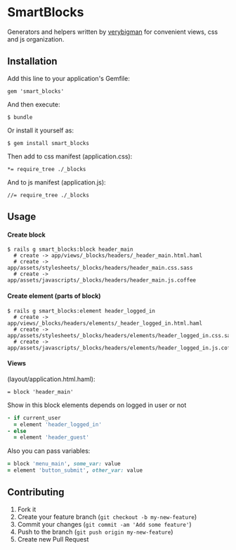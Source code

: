 # SmartBlocks

Generators and helpers written by <i class='icon-provider-github'></i> [verybigman](https://github.com/verybigman)</i> for convenient views, css and js organization.

## Installation

Add this line to your application's Gemfile:

    gem 'smart_blocks'

And then execute:

    $ bundle

Or install it yourself as:

    $ gem install smart_blocks
    
Then add to css manifest (application.css):

    *= require_tree ./_blocks
    
And to js manifest (application.js):

    //= require_tree ./_blocks

## Usage

#### Create block
```
$ rails g smart_blocks:block header_main
  # create -> app/views/_blocks/headers/_header_main.html.haml
  # create -> app/assets/stylesheets/_blocks/headers/header_main.css.sass
  # create -> app/assets/javascripts/_blocks/headers/header_main.js.coffee
```

#### Create element (parts of block)

```
$ rails g smart_blocks:element header_logged_in
  # create -> app/views/_blocks/headers/elements/_header_logged_in.html.haml
  # create -> app/assets/stylesheets/_blocks/headers/elements/header_logged_in.css.sass
  # create -> app/assets/javascripts/_blocks/headers/elements/header_logged_in.js.coffee
```

#### Views

(layout/application.html.haml):
```
= block 'header_main'
```
Show in this block elements depends on logged in user or not
``` ruby
- if current_user
  = element 'header_logged_in'
- else
  = element 'header_guest'
```

Also you can pass variables:
``` ruby
= block 'menu_main', some_var: value
= element 'button_submit', other_var: value
```

## Contributing

1. Fork it
2. Create your feature branch (`git checkout -b my-new-feature`)
3. Commit your changes (`git commit -am 'Add some feature'`)
4. Push to the branch (`git push origin my-new-feature`)
5. Create new Pull Request

